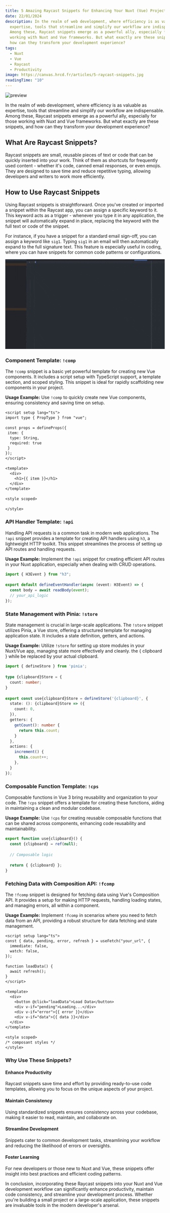 ```yaml
---
title: 5 Amazing Raycast Snippets for Enhancing Your Nuxt (Vue) Projects
date: 22/01/2024
description: In the realm of web development, where efficiency is as valuable as
  expertise, tools that streamline and simplify our workflow are indispensable.
  Among these, Raycast snippets emerge as a powerful ally, especially for those
  working with Nuxt and Vue frameworks. But what exactly are these snippets, and
  how can they transform your development experience?
tags:
  - Nuxt
  - Vue
  - Raycast
  - Productivity
image: https://canvas.hrcd.fr/articles/5-raycast-snippets.jpg
readingTime: "10"
---
```


![preview](/1-e-b-zf-x-mu-e72u-c-dtj-uz-ez-zhq.gif)

In the realm of web development, where efficiency is as valuable as expertise, tools that streamline and simplify our workflow are indispensable. Among these, Raycast snippets emerge as a powerful ally, especially for those working with Nuxt and Vue frameworks. But what exactly are these snippets, and how can they transform your development experience?

## What Are Raycast Snippets?

Raycast snippets are small, reusable pieces of text or code that can be quickly inserted into your work. Think of them as shortcuts for frequently used content - whether it's code, canned email responses, or even emojis. They are designed to save time and reduce repetitive typing, allowing developers and writers to work more efficiently.

## How to Use Raycast Snippets

Using Raycast snippets is straightforward. Once you've created or imported a snippet within the Raycast app, you can assign a specific keyword to it. This keyword acts as a trigger - whenever you type it in any application, the snippet will automatically expand in place, replacing the keyword with the full text or code of the snippet.

For instance, if you have a snippet for a standard email sign-off, you can assign a keyword like `sig1`. Typing `sig1` in an email will then automatically expand to the full signature text. This feature is especially useful in coding, where you can have snippets for common code patterns or configurations.

![snippets-exemple](/articles/snippets-exemple.gif)

### Component Template: `!comp`

The `!comp` snippet is a basic yet powerful template for creating new Vue components. It includes a script setup with TypeScript support, a template section, and scoped styling. This snippet is ideal for rapidly scaffolding new components in your project.

**Usage Example:** Use `!comp` to quickly create new Vue components, ensuring consistency and saving time on setup.

```vue [MyComponent.vue]
<script setup lang="ts">
import type { PropType } from "vue";

const props = defineProps({
 item: {
  type: String, 
  required: true
 }
});
</script>

<template>
  <div>
    <h1>{{ item }}</h1>
  </div>
</template>

<style scoped>

</style>
```

### API Handler Template: `!api`

Handling API requests is a common task in modern web applications. The `!api` snippet provides a template for creating API handlers using `h3`, a lightweight HTTP toolkit. This snippet streamlines the process of setting up API routes and handling requests.

**Usage Example:** Implement the `!api` snippet for creating efficient API routes in your Nuxt application, especially when dealing with CRUD operations.

```ts [~/server/api/MyHandler.ts]
import { H3Event } from "h3";

export default defineEventHandler(async (event: H3Event) => {
  const body = await readBody(event);
  // your_api_logic
});
```

### State Management with Pinia: `!store`

State management is crucial in large-scale applications. The `!store` snippet utilizes Pinia, a Vue store, offering a structured template for managing application state. It includes a state definition, getters, and actions.

**Usage Example:** Utilize `!store` for setting up store modules in your Nuxt/Vue app, managing state more effectively and cleanly. the { clipboard } while be replaced by your actual clipboard.

```ts [~/store/{clipboard}.ts]
import { defineStore } from 'pinia';

type {clipboard}Store = { 
  count: number;
} 

export const use{clipboard}Store = defineStore('{clipboard}', {
  state: (): {clipboard}Store => ({ 
    count: 0,
  }), 
  getters: { 
    getCount(): number { 
      return this.count; 
    }
  },
  actions: { 
    increment() {
      this.count++; 
    }, 
  } 
});
```

### Composable Function Template: `!cps`

Composable functions in Vue 3 bring reusability and organization to your code. The `!cps` snippet offers a template for creating these functions, aiding in maintaining a clean and modular codebase.

**Usage Example:** Use `!cps` for creating reusable composable functions that can be shared across components, enhancing code reusability and maintainability.

```ts [~/composables/useComposables.ts]
export function use{clipboard}() {
  const {clipboard} = ref(null);
  
  // Composable logic
  
  return { {clipboard} };
}
```

### Fetching Data with Composition API: `!fcomp`

The `!fcomp` snippet is designed for fetching data using Vue's Composition API. It provides a setup for making HTTP requests, handling loading states, and managing errors, all within a component.

**Usage Example:** Implement `!fcomp` in scenarios where you need to fetch data from an API, providing a robust structure for data fetching and state management.

```vue [MyComponent.vue]
<script setup lang="ts">
const { data, pending, error, refresh } = useFetch("your_url", { 
  immediate: false,
  watch: false,
});

function loadData() {
  await refresh();
}
</script>

<template>
  <div>
    <button @click="loadData">Load Data</button>
    <div v-if="pending">Loading...</div>
    <div v-if="error">{{ error }}</div>
    <div v-if="data">{{ data }}</div>
  </div>
</template>

<style scoped>
/* composant styles */
</style>
```

### Why Use These Snippets?

#### Enhance Productivity

Raycast snippets save time and effort by providing ready-to-use code templates, allowing you to focus on the unique aspects of your project.

#### Maintain Consistency

Using standardized snippets ensures consistency across your codebase, making it easier to read, maintain, and collaborate on.

#### Streamline Development

Snippets cater to common development tasks, streamlining your workflow and reducing the likelihood of errors or oversights.

#### Foster Learning

For new developers or those new to Nuxt and Vue, these snippets offer insight into best practices and efficient coding patterns.

In conclusion, incorporating these Raycast snippets into your Nuxt and Vue development workflow can significantly enhance productivity, maintain code consistency, and streamline your development process. Whether you're building a small project or a large-scale application, these snippets are invaluable tools in the modern developer's arsenal.
